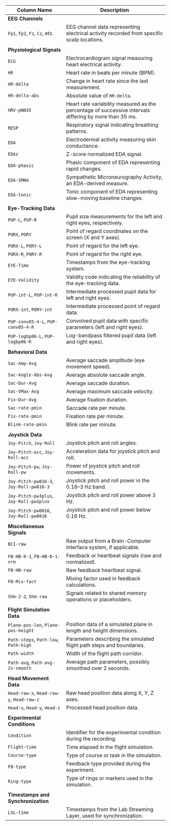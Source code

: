 | **Column Name**                             | **Description**                                                                                     |
|---------------------------------------------|-----------------------------------------------------------------------------------------------------|
| **EEG Channels**                            |                                                                                                     |
| `Fp1`, `Fp2`, `Fz`, `Cz`, etc.              | EEG channel data representing electrical activity recorded from specific scalp locations.           |
|                                             |                                                                                                     |
| **Physiological Signals**                   |                                                                                                     |
| `ECG`                                       | Electrocardiogram signal measuring heart electrical activity.                                       |
| `HR`                                        | Heart rate in beats per minute (BPM).                                                               |
| `HR-delta`                                  | Change in heart rate since the last measurement.                                                    |
| `HR-delta-abs`                              | Absolute value of `HR-delta`.                                                                       |
| `HRV-pNN35`                                 | Heart rate variability measured as the percentage of successive intervals differing by more than 35 ms. |
| `RESP`                                      | Respiratory signal indicating breathing patterns.                                                   |
| `EDA`                                       | Electrodermal activity measuring skin conductance.                                                  |
| `EDAz`                                      | Z-score normalized EDA signal.                                                                      |
| `EDA-phasic`                                | Phasic component of EDA representing rapid changes.                                                 |
| `EDA-SMNA`                                  | Sympathetic Microneurography Activity, an EDA-derived measure.                                      |
| `EDA-tonic`                                 | Tonic component of EDA representing slow-moving baseline changes.                                   |
|                                             |                                                                                                     |
| **Eye-Tracking Data**                       |                                                                                                     |
| `PUP-L`, `PUP-R`                            | Pupil size measurements for the left and right eyes, respectively.                                  |
| `PORX`, `PORY`                              | Point of regard coordinates on the screen (X and Y axes).                                           |
| `PORX-L`, `PORY-L`                          | Point of regard for the left eye.                                                                   |
| `PORX-R`, `PORY-R`                          | Point of regard for the right eye.                                                                  |
| `EYE-Time`                                  | Timestamps from the eye-tracking system.                                                            |
| `EYE-Validity`                              | Validity code indicating the reliability of the eye-tracking data.                                  |
| `PUP-int-L`, `PUP-int-R`                    | Intermediate processed pupil data for left and right eyes.                                          |
| `PORX-int`, `PORY-int`                      | Intermediate processed point of regard data.                                                        |
| `PUP-conv05-4-L`, `PUP-conv05-4-R`          | Convolved pupil data with specific parameters (left and right eyes).                                |
| `PUP-logbp06-L`, `PUP-logbp06-R`            | Log-bandpass filtered pupil data (left and right eyes).                                             |
|                                             |                                                                                                     |
| **Behavioral Data**                         |                                                                                                     |
| `Sac-Amp-Avg`                               | Average saccade amplitude (eye movement speed).                                                     |
| `Sac-Angle-Abs-Avg`                         | Average absolute saccade angle.                                                                     |
| `Sac-Dur-Avg`                               | Average saccade duration.                                                                           |
| `Sac-VMax-Avg`                              | Average maximum saccade velocity.                                                                   |
| `Fix-Dur-Avg`                               | Average fixation duration.                                                                          |
| `Sac-rate-pmin`                             | Saccade rate per minute.                                                                            |
| `Fix-rate-pmin`                             | Fixation rate per minute.                                                                           |
| `Blink-rate-pmin`                           | Blink rate per minute.                                                                              |
|                                             |                                                                                                     |
| **Joystick Data**                           |                                                                                                     |
| `Joy-Pitch`, `Joy-Roll`                     | Joystick pitch and roll angles.                                                                     |
| `Joy-Pitch-acc`, `Joy-Roll-acc`             | Acceleration data for joystick pitch and roll.                                                      |
| `Joy-Pitch-pw`, `Joy-Roll-pw`               | Power of joystick pitch and roll movements.                                                         |
| `Joy-Pitch-pw016-3`, `Joy-Roll-pw016-3`     | Joystick pitch and roll power in the 0.16–3 Hz band.                                                |
| `Joy-Pitch-pw3plus`, `Joy-Roll-pw3plus`     | Joystick pitch and roll power above 3 Hz.                                                           |
| `Joy-Pitch-pw0016`, `Joy-Roll-pw0016`       | Joystick pitch and roll power below 0.16 Hz.                                                        |
|                                             |                                                                                                     |
| **Miscellaneous Signals**                   |                                                                                                     |
| `BCI-raw`                                   | Raw output from a Brain-Computer Interface system, if applicable.                                   |
| `FB-HB-0-1`, `FB-HB-0-1-nrm`                | Feedback or heartbeat signals (raw and normalized).                                                 |
| `FB-HB-raw`                                 | Raw feedback heartbeat signal.                                                                      |
| `FB-Mix-fact`                               | Mixing factor used in feedback calculations.                                                        |
| `Shm-2-2`, `Shm-raw`                        | Signals related to shared memory operations or placeholders.                                        |
|                                             |                                                                                                     |
| **Flight Simulation Data**                  |                                                                                                     |
| `Plane-pos-len`, `Plane-pos-height`         | Position data of a simulated plane in length and height dimensions.                                 |
| `Path-steps`, `Path-low`, `Path-high`       | Parameters describing the simulated flight path steps and boundaries.                               |
| `Path-width`                                | Width of the flight path corridor.                                                                  |
| `Path-avg`, `Path-avg-2s-smooth`            | Average path parameters, possibly smoothed over 2 seconds.                                          |
|                                             |                                                                                                     |
| **Head Movement Data**                      |                                                                                                     |
| `Head-raw-x`, `Head-raw-y`, `Head-raw-z`    | Raw head position data along X, Y, Z axes.                                                          |
| `Head-x`, `Head-y`, `Head-z`                | Processed head position data.                                                                       |
|                                             |                                                                                                     |
| **Experimental Conditions**                 |                                                                                                     |
| `Condition`                                 | Identifier for the experimental condition during the recording.                                     |
| `Flight-time`                               | Time elapsed in the flight simulation.                                                              |
| `Course-type`                               | Type of course or task in the simulation.                                                           |
| `FB-type`                                   | Feedback type provided during the experiment.                                                       |
| `Ring-type`                                 | Type of rings or markers used in the simulation.                                                    |
|                                             |                                                                                                     |
| **Timestamps and Synchronization**          |                                                                                                     |
| `LSL-time`                                  | Timestamps from the Lab Streaming Layer, used for synchronization.                                  |
